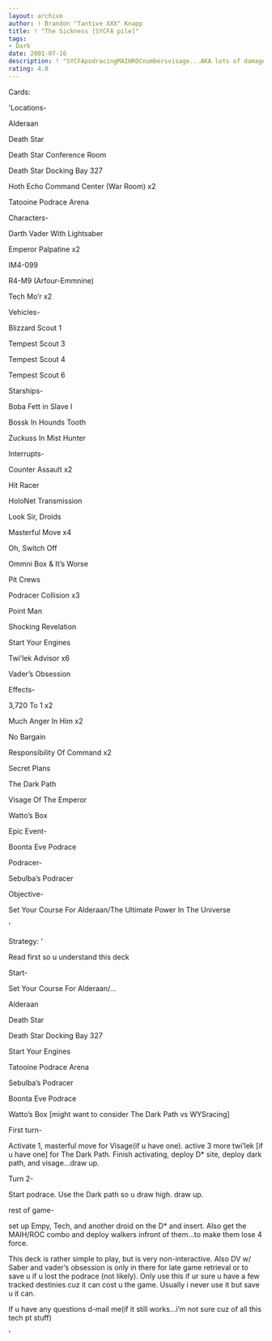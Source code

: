 ```yaml
---
layout: archive
author: ! Brandon "Tantive XXX" Knapp
title: ! "The Sickness [SYCFA pile]"
tags:
- Dark
date: 2001-07-16
description: ! "SYCFApodracingMAIHROCnumbersvisage...AKA lots of damage"
rating: 4.0
---
```

Cards: 

'Locations- 

Alderaan 

Death Star 

Death Star Conference Room 

Death Star Docking Bay 327 

Hoth Echo Command Center (War Room) x2 

Tatooine Podrace Arena 


Characters- 

Darth Vader With Lightsaber 

Emperor Palpatine x2 

IM4-099 

R4-M9 (Arfour-Emmnine) 

Tech Mo’r x2 


Vehicles- 

Blizzard Scout 1 

Tempest Scout 3 

Tempest Scout 4 

Tempest Scout 6 


Starships- 

Boba Fett in Slave I 

Bossk In Hounds Tooth 

Zuckuss In Mist Hunter 


Interrupts- 

Counter Assault x2 

Hit Racer 

HoloNet Transmission 

Look Sir, Droids 

Masterful Move x4 

Oh, Switch Off 

Ommni Box & It’s Worse 

Pit Crews 

Podracer Collision x3 

Point Man 

Shocking Revelation 

Start Your Engines 

Twi’lek Advisor x6 

Vader’s Obsession 


Effects- 

3,720 To 1 x2 

Much Anger In Him x2 

No Bargain 

Responsibility Of Command x2 

Secret Plans 

The Dark Path 

Visage Of The Emperor 

Watto’s Box 


Epic Event- 

Boonta Eve Podrace 


Podracer- 

Sebulba’s Podracer 


Objective- 

Set Your Course For Alderaan/The Ultimate Power In The Universe 



'

Strategy: '

Read first so u understand this deck 


Start- 

Set Your Course For Alderaan/... 

Alderaan 

Death Star 

Death Star Docking Bay 327 

Start Your Engines 

Tatooine Podrace Arena 

Sebulba’s Podracer 

Boonta Eve Podrace 

Watto’s Box [might want to consider The Dark Path vs WYSracing] 


First turn- 

Activate 1, masterful move for Visage(if u have one). active 3 more twi’lek [if u have one] for The Dark Path. Finish activating, deploy D* site, deploy dark path, and visage...draw up. 


Turn 2- 

Start podrace. Use the Dark path so u draw high. draw up. 


rest of game- 

set up Empy, Tech, and another droid on the D* and insert. Also get the MAIH/ROC combo and deploy walkers infront of them...to make them lose 4 force. 


This deck is rather simple to play, but is very non-interactive. Also DV w/ Saber and vader’s obsession is only in there for late game retrieval or to save u if u lost the podrace (not likely). Only use this if ur sure u have a few tracked destinies cuz it can cost u the game. Usually i never use it but save u it can.


If u have any questions d-mail me(if it still works...i’m not sure cuz of all this tech pt stuff)



'